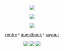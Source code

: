 <div id="header" align="center">
  
<img src="https://64.media.tumblr.com/d2686b537da6e540ea81697087c92308/9daddf923761f6ec-14/s500x750/da5535c09aa2b17e89e908ec92f0e1eb179da958.gifv"> 

<p align="center"

<p align="center">
<img src="https://files.catbox.moe/x0b88w.png" />
</p>

<div id="header" align="center">
  
<img src="https://64.media.tumblr.com/d2686b537da6e540ea81697087c92308/9daddf923761f6ec-14/s500x750/da5535c09aa2b17e89e908ec92f0e1eb179da958.gifv"> 

  
[rentry](https://rentry.co/mlodysay10) !    [guestbook](https://chivas.123guestbook.com) ! [sayout](https://chivasio.sayout.net)
</p>

<p align="center"

<img src="https://blinkies.cafe/b/blinkiesCafe-4B.gif" /> <img src="https://blinkies.cafe/b/blinkiesCafe-g1.gif" /> <img src="https://blinkies.cafe/b/blinkiesCafe-yU.gif" />
